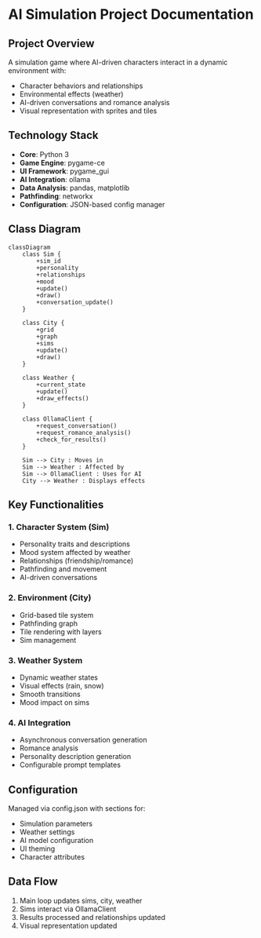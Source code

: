 # AI Simulation Project Documentation

## Project Overview
A simulation game where AI-driven characters interact in a dynamic environment with:
- Character behaviors and relationships
- Environmental effects (weather)
- AI-driven conversations and romance analysis
- Visual representation with sprites and tiles

## Technology Stack
- **Core**: Python 3
- **Game Engine**: pygame-ce
- **UI Framework**: pygame_gui
- **AI Integration**: ollama
- **Data Analysis**: pandas, matplotlib
- **Pathfinding**: networkx
- **Configuration**: JSON-based config manager

## Class Diagram

```mermaid
classDiagram
    class Sim {
        +sim_id
        +personality
        +relationships
        +mood
        +update()
        +draw()
        +conversation_update()
    }

    class City {
        +grid
        +graph
        +sims
        +update()
        +draw()
    }

    class Weather {
        +current_state
        +update()
        +draw_effects()
    }

    class OllamaClient {
        +request_conversation()
        +request_romance_analysis()
        +check_for_results()
    }

    Sim --> City : Moves in
    Sim --> Weather : Affected by
    Sim --> OllamaClient : Uses for AI
    City --> Weather : Displays effects
```

## Key Functionalities

### 1. Character System (Sim)
- Personality traits and descriptions
- Mood system affected by weather
- Relationships (friendship/romance)
- Pathfinding and movement
- AI-driven conversations

### 2. Environment (City)
- Grid-based tile system
- Pathfinding graph
- Tile rendering with layers
- Sim management

### 3. Weather System
- Dynamic weather states
- Visual effects (rain, snow)
- Smooth transitions
- Mood impact on sims

### 4. AI Integration
- Asynchronous conversation generation
- Romance analysis
- Personality description generation
- Configurable prompt templates

## Configuration
Managed via config.json with sections for:
- Simulation parameters
- Weather settings
- AI model configuration
- UI theming
- Character attributes

## Data Flow
1. Main loop updates sims, city, weather
2. Sims interact via OllamaClient
3. Results processed and relationships updated
4. Visual representation updated